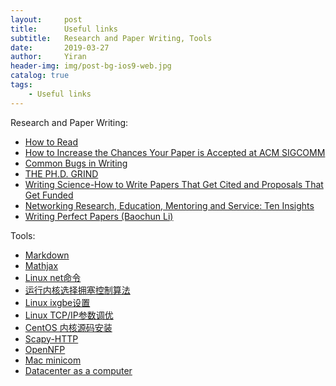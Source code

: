 ```yaml
---
layout:     post
title:      Useful links
subtitle:   Research and Paper Writing, Tools
date:       2019-03-27
author:     Yiran
header-img: img/post-bg-ios9-web.jpg
catalog: true
tags:
    - Useful links
---
```


Research and Paper Writing:
- [How to Read](http://www.cs.princeton.edu/courses/archive/fall13/cos597E/papers/howtoread.pdf)
- [How to Increase the Chances Your Paper is Accepted at ACM SIGCOMM](http://www.sigcomm.org/for-authors/hints-tips-and-guides/author-guide)
- [Common Bugs in Writing](http://www.cs.columbia.edu/~hgs/etc/writing-bugs.html)
- [THE PH.D. GRIND](https://lijunsun.github.io/files/pguo-PhD-grind.pdf)
- [Writing Science-How to Write Papers That Get Cited and Proposals That Get Funded](http://dust.ess.uci.edu/ppr/ppr_Sch12.pdf)
- [Networking Research, Education, Mentoring and Service: Ten Insights](https://infocom2018.ieee-infocom.org/sites/infocom2018.ieee-infocom.org/files/KeynoteSlides_infocom_2018_final.pdf)
- [Writing Perfect Papers (Baochun Li)](https://isn.xidian.edu.cn/_mediafile/isn/2017/06/05/1y0knnhzhc.pdf)




Tools:
- [Markdown](https://www.jianshu.com/p/191d1e21f7ed)
- [Mathjax](http://docs.mathjax.org/en/latest/tex.html)
- [Linux net命令](https://linux.cn/article-5461-1.html)
- [运行内核选择拥塞控制算法](http://bbs.chinaunix.net/thread-4057569-1-1.html)
- [Linux ixgbe设置](https://blog.csdn.net/vah101/article/details/40077937)
- [Linux TCP/IP参数调优](https://tonydeng.github.io/2015/05/25/linux-tcpip-tuning/)
- [CentOS 内核源码安装](https://www.isthnew.com/archives/centos7-bbr.html)
- [Scapy-HTTP](https://github.com/invernizzi/scapy-http)
- [OpenNFP](https://github.com/open-nfpsw)
- [Mac minicom](https://blog.csdn.net/u010285246/article/details/72354038)
- [Datacenter as a computer](http://www.cs.yale.edu/homes/yu-minlan/teach/csci599-fall12/papers/dccomputer.pdf)

